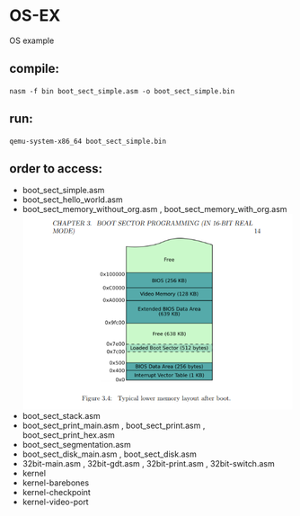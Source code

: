 
# OS-EX  
  OS example  
  
## compile:  
 `nasm -f bin boot_sect_simple.asm -o boot_sect_simple.bin` 
## run:  
 `qemu-system-x86_64 boot_sect_simple.bin`  
## order to access:  
 - boot_sect_simple.asm 
 - boot_sect_hello_world.asm 
 - boot_sect_memory_without_org.asm , boot_sect_memory_with_org.asm
   ![boot sector diagram](https://github.com/meetsandesh/OS-EX/blob/main/boot_sector.png)
 - boot_sect_stack.asm
 - boot_sect_print_main.asm , boot_sect_print.asm , boot_sect_print_hex.asm
 - boot_sect_segmentation.asm
 - boot_sect_disk_main.asm , boot_sect_disk.asm
 - 32bit-main.asm , 32bit-gdt.asm , 32bit-print.asm , 32bit-switch.asm
 - kernel
 - kernel-barebones
 - kernel-checkpoint
 - kernel-video-port
